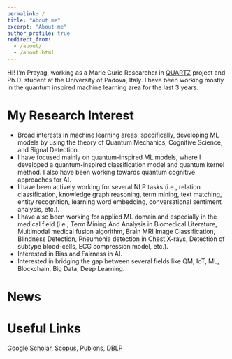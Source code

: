 ```yaml
---
permalink: /
title: "About me"
excerpt: "About me"
author_profile: true
redirect_from: 
  - /about/
  - /about.html
---
```


Hi! I’m Prayag, working as a Marie Curie Researcher in [QUARTZ](http://www.quartz-itn.eu/about) project and Ph.D. student at the University of Padova, Italy. I have been working mostly in the quantum inspired machine learning area for the last 3 years. 

My Research Interest
======
* Broad interests in machine learning areas, specifically, developing ML models by using the theory of Quantum Mechanics, Cognitive Science, and Signal Detection.
* I have focused mainly on quantum-inspired ML models, where I developed a quantum-inspired classification model and quantum kernel method. I also have been working towards quantum cognitive approaches for AI.
* I have been actively working for several NLP tasks (i.e., relation classification, knowledge graph reasoning, term mining, text matching, entity recognition, learning word embedding, conversational sentiment analysis, etc.).
* I have also been working for applied ML domain and especially in the medical field (i.e., Term Mining And Analysis in Biomedical Literature, Multimodal medical fusion algorithm, Brain MRI Image Classification, Blindness Detection, Pneumonia detection in Chest X-rays, Detection of subtype blood-cells, ECG compression model, etc.).
* Interested in Bias and Fairness in AI. 
* Interested in bridging the gap between several fields like QM, IoT, ML, Blockchain, Big Data, Deep Learning.



News
======



Useful Links
======

[Google Scholar](https://scholar.google.it/citations?hl=en&user=sDnmJ_YAAAAJ&view_op=list_works&sortby=pubdate), [Scopus](https://www.scopus.com/authid/detail.uri?authorId=57193601962), [Publons](https://publons.com/researcher/2062944/prayag-tiwari/), [DBLP](https://dblp.org/pid/198/3643.html)
